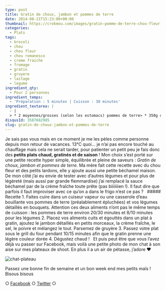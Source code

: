 ```yaml
---
type: post
title: Gratin de choux, jambon et pommes de terre
date: 2014-08-21T15:23:00+00:00
thumbnail: https://crokmou.com/images/gratin-pomme-de-terre-chou-fleur-romanesco-brocoli.jpg
categories: 
  - Plats
tags: 
  - brocoli
  - chou
  - chou fleur
  - chou romanesco
  - creme fraiche
  - fromage
  - gratin
  - gruyere
  - laitage
  - legume
ingredient_qty: 
  - Pour 2 personnes
ingredient_temps: 
  - 'Préparation : 5 minutes | Cuisson : 30 minutes'
ingredient_textarea: |
  - |
  > * 2 moyennes/grosses (selon les estomacs) pommes de terre> * 350g de mix : chou fleur, chou romanesco et brocoli> * 4 càs de crème fraîche épaisse> * 2 tranches de jambon blanc> * 50g de gruyère râpé> * sel & poivre
disqusId: 3587682985
slug: gratin-de-choux-jambon-et-pommes-de-terre
---
```


Je sais pas vous mais en ce moment je me les pèles comme personne depuis mon retour de vacances. 13°C quoi… je n’ai pas encore touché au chauffage mais cela ne serait tarder, pour patienter un petit peu je fais donc des **petits plats chaud, gratinés et de saison** ! Mon choix s’est porté sur une petite recette hyper simple, équilibrée et pleine de saveurs : _Gratin de choux, jambon et pommes de terre_. Ma mère fait cette recette avec du chou fleur et des petits lardons, elle y ajoute aussi une petite béchamel maison. De mon côté j’ai eu envie de tester avec d’autres légumes et pour plus de légèreté (mais aussi par grande flemmardise) j’ai remplacé la sauce béchamel par de la crème fraîche toute prête (pas biiiiiiien !). Il faut dire que parfois il faut improviser avec ce qu’on a dans le frigo n’est ce pas ?   ##### Recette 1\. Faites cuire dans un cuiseur vapeur ou une casserole d’eau bouillante vos pommes de terre (préalablement épluchées) et vos légumes détaillés en bouquets. Attention ces deux aliments n’ont pas le même temps de cuisson : les pommes de terre environ 20/30 minutes et 8/10 minutes pour les légumes 2\. Placez vos aliments cuits et égouttés dans un plat à gratin, ajoutez le jambon détaillés en petits morceaux, la crème fraîche, le sel, le poivre et mélangez le tout. Parsemez de gruyère 3\. Passez votre plat sous le grill du four pendant 10/15 minutes afin que le gratin prenne une légère couleur dorée 4\. Dégustez chaud !   Et puis peut être que vous l’avez déjà vu passer sur Facebook, mais voilà une petite photo de mon chat à son aise sur mes plateaux de shoot. En plus il a un air de pétasse, j’adore ❤

![chat-plateau](http://www.crokmou.com/wp-content/uploads/2014/08/chat-plateau.jpg)

Passez une bonne fin de semaine et un bon week end mes petits maïs !  
Bisous bisous

○ [Facebook](https://www.facebook.com/crokmou.blog) ○ [Twitter](https://twitter.com/Crokmou) ○